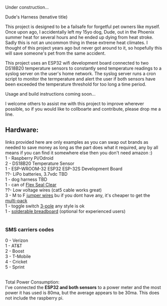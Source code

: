 Under construction...

Dude's Harness (tenative title) 

This project is designed to be a failsafe for forgetful pet owners like myself.  Once upon ago, I accidentally left my 15yo dog, Dude, out in the Phoenix summer heat for several hours and he ended up dying from heat stroke. Sadly this is not an uncommon thing in these extreme heat climates.  I thought of this project years ago but never got around to it, so hopefully this will save someone's pet from the same accident. 

This project uses an ESP32 wifi development board connected to two DS18B20 temperature sensors to constantly send temperature readings to a syslog server on the user's home network.  The syslog server runs a cron script to monitor the termperature and alert the user if both sensors have been exceeded the temperature threshold for too long a time period.   

Usage and build instructions coming soon...

I welcome others to assist me with this project to improve wherever possible, so if you would like to collboarte and contribute, please drop me a line.  

<h2>Hardware:</h2>
links provided here are only examples as you can swap out brands as needed to save money as long as the part does what it required, any by all means if you can find it somewhere else then you don't need amazon :)<br>
1 - Raspberry Pi/Odroid<br>
2 - DS18B20 Temperature Sensor<br>
1 - ESP-WROOM-32 ESP32 ESP-32S Development Board <br>
??- LiPo batteries, 3.7vdc TBD<br>
1 - dog harness TBD<br>
1 - can of <a href="https://a.co/d/3PqRW9W">Flex Seal Clear</a><br>
??- Low voltage wires (cat5 cable works great)<br>
3 - M to F <a href="https://a.co/d/5lMv7FR">jumper wires</a> bu if you dont have any, it's cheaper to get the <a href="https://a.co/d/bJQuteo">multi-pack</a><br>
1 - toggle switch <a href="https://www.amazon.com/s?k=arduino+toggle+switch+3-pole&crid=1M6LX2AWXVDJG&sprefix=arduino+toggle+switch+3-pol%2Caps%2C154&ref=nb_sb_noss">3-pole</a> any style is ok<br>
1 - <a href="https://a.co/d/4tNPrfw">solderable breadboard</a> (optional for experienced users)<br>

<br>
<h3>SMS carriers codes</h3>
0 - Verizon<br>
1 - AT&T<br>
2 - Boost<br>
3 - T-Mobile<br>
4 - Cricket<br>
5 - Sprint<br><br>

Total Power Consumption:<br>
I've connected the <b>ESP32 and both sensors</b> to a power meter and the most power it has used is 80ma, but the average appears to be 30ma.   This does not include the raspberry pi. 
